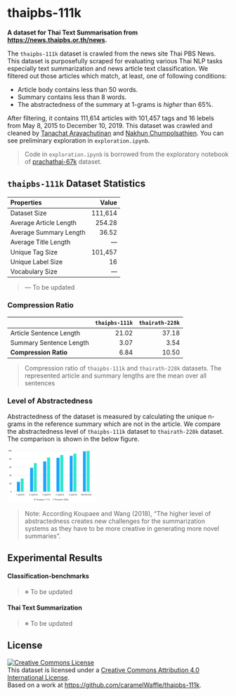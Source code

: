# thaipbs-111k
**A dataset for Thai Text Summarisation from https://news.thaipbs.or.th/news.**

The `thaipbs-111k` dataset is crawled from the news site Thai PBS News. This dataset is purposefully scraped for evaluating various Thai NLP tasks especially text summarization and news article text classification. We filtered out those articles which match, at least, one of following conditions:

- Article body contains less than 50 words.
- Summary contains less than 8 words.
- The abstractedness of the summary at 1-grams is *higher* than 65%.

After filtering, it contains 111,614 articles with 101,457 tags and 16 lebels from May 8, 2015 to December 10, 2019. This dataset was crawled and cleaned by [Tanachat Arayachutinan](https://github.com/caramelWaffle) and [Nakhun Chumpolsathien](https://github.com/nakhunchumpolsathien). You can see preliminary exploration in `exploration.ipynb`.
> Code in `exploration.ipynb` is borrowed from the exploratory notebook of [prachathai-67k](https://github.com/PyThaiNLP/prachathai-67k) dataset.

## `thaipbs-111k` Dataset Statistics
| Properties     | Value |
| :--------- | -----:|
| Dataset Size  | 111,614 |
| Average Article Length     |   254.28 |
| Average Summary Length     |    36.52 |
| Average Title Length |      —|
| Unique Tag Size |101,457|
| Unique Label Size |16|
| Vocabulary Size | — |
> — To be updated
### Compression Ratio
|    | `thaipbs-111k`|`thairath-228k`|
| :--------- | -----:| -----:|
| Article Sentence Length | 21.02|37.18|
| Summary Sentence Length   |   3.07|3.54|
|**Compression Ratio**|6.84|10.50|

> Compression ratio of `thaipbs-111k` and `thairath-228k` datasets. The represented article and summary lengths are the mean over all sentences

### Level of Abstractedness
Abstractedness of the dataset is measured by calculating the unique n-grams in the reference summary which are not in the article. We compare the abstractedness level of `thaipbs-111k` dataset to `thairath-228k` dataset. The comparison is shown in the below figure.

<img src="data/ab_c.png"
     alt="thaipbs-111k"
     style="width: 200px"
     width="500px"
     />
> Note: According Koupaee and Wang (2018), “The higher level of abstractedness creates new challenges for the summarization systems as they have to be more creative in generating more novel summaries”.

## Experimental Results
#### Classification-benchmarks
 >※ To be updated 
#### Thai Text Summarization
 >※ To be updated 

## License
<a rel="license" href="http://creativecommons.org/licenses/by/4.0/"><img alt="Creative Commons License" style="border-width:0" src="https://i.creativecommons.org/l/by/4.0/80x15.png" /></a><br /><span xmlns:dct="http://purl.org/dc/terms/" href="http://purl.org/dc/dcmitype/Text" property="dct:title" rel="dct:type">This dataset</span> is licensed under a <a rel="license" href="http://creativecommons.org/licenses/by/4.0/">Creative Commons Attribution 4.0 International License</a>.<br />Based on a work at <a xmlns:dct="http://purl.org/dc/terms/" href="https://github.com/caramelWaffle/thaipbs-111k" rel="dct:source">https://github.com/caramelWaffle/thaipbs-111k</a>.
